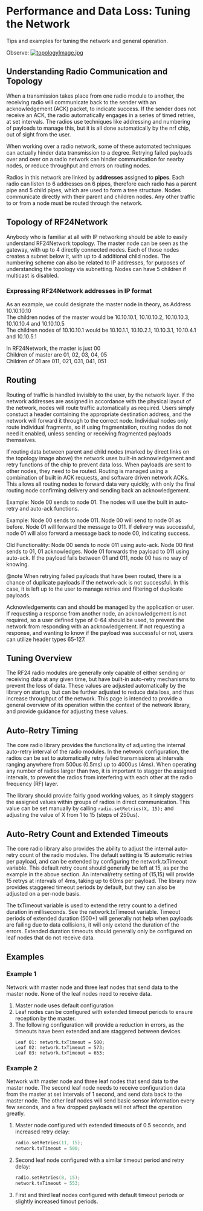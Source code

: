 # Performance and Data Loss: Tuning the Network
Tips and examples for tuning the network and general operation.

Observe:
[![topologyImage.jpg](http://github.com/nRF24/RF24Network/blob/master/images/topologyImage.jpg)](http://github.com/nRF24/RF24Network/blob/master/images/topologyImage.jpg)

## Understanding Radio Communication and Topology
When a transmission takes place from one radio module to another, the receiving radio will communicate
back to the sender with an acknowledgement (ACK) packet, to indicate success. If the sender does not
receive an ACK, the radio automatically engages in a series of timed retries, at set intervals. The
radios use techniques like addressing and numbering of payloads to manage this, but it is all done
automatically by the nrf chip, out of sight from the user.

When working over a radio network, some of these automated techniques can actually hinder data transmission to a degree.
Retrying failed payloads over and over on a radio network can hinder communication for nearby nodes, or
reduce throughput and errors on routing nodes.

Radios in this network are linked by <b>addresses</b> assigned to <b>pipes</b>. Each radio can listen
to 6 addresses on 6 pipes, therefore each radio has a parent pipe and 5 child pipes, which are used
to form a tree structure. Nodes communicate directly with their parent and children nodes. Any other
traffic to or from a node must be routed through the network.

## Topology of RF24Network
Anybody who is familiar at all with IP networking should be able to easily understand RF24Network topology. The
master node can be seen as the gateway, with up to 4 directly connected nodes. Each of those nodes creates a
subnet below it, with up to 4 additional child nodes. The numbering scheme can also be related to IP addresses,
for purposes of understanding the topology via subnetting. Nodes can have 5 children if multicast is disabled.

### Expressing RF24Network addresses in IP format
As an example, we could designate the master node in theory, as Address 10.10.10.10 <br>
The children nodes of the master would be 10.10.10.1, 10.10.10.2, 10.10.10.3, 10.10.10.4 and 10.10.10.5 <br>
The children nodes of 10.10.10.1 would be 10.10.1.1, 10.10.2.1, 10.10.3.1, 10.10.4.1 and 10.10.5.1 <br>

In RF24Network, the master is just 00  <br>
Children of master are 01, 02, 03, 04, 05  <br>
Children of 01 are 011, 021, 031, 041, 051  <br>

## Routing
Routing of traffic is handled invisibly to the user, by the network layer. If the network addresses are
assigned in accordance with the physical layout of the network, nodes will route traffic automatically
as required. Users simply constuct a header containing the appropriate destination address, and the network
will forward it through to the correct node. Individual nodes only route individual fragments, so if using
fragmentation, routing nodes do not need it enabled, unless sending or receiving fragmented payloads themselves.

If routing data between parent and child nodes (marked by direct links on the topology image above) the network
uses built-in acknowledgement and retry functions of the chip to prevent data loss. When payloads are sent to
other nodes, they need to be routed. Routing is managed using a combination of built in ACK requests, and
software driven network ACKs. This allows all routing nodes to forward data very quickly, with only the final
routing node confirming delivery and sending back an
acknowledgement.

Example: Node 00 sends to node 01. The nodes will use the built in auto-retry and auto-ack functions.

Example: Node 00 sends to node 011. Node 00 will send to node 01 as before. Node 01 will forward the message
to 011. If delivery was successful, node 01 will also forward a message back to node 00, indicating success.

Old Functionality: Node 00 sends to node 011 using auto-ack. Node 00 first sends to 01, 01 acknowledges.
Node 01 forwards the payload to 011 using auto-ack. If the payload fails between 01 and 011, node 00 has
no way of knowing.

@note When retrying failed payloads that have been routed, there is a chance of duplicate payloads if the network-ack
is not successful. In this case, it is left up to the user to manage retries and filtering of duplicate payloads.

Acknowledgements can and should be managed by the application or user. If requesting a response from another node,
an acknowledgement is not required, so a user defined type of 0-64 should be used, to prevent the network from
responding with an acknowledgement. If not requesting a response, and wanting to know if the payload was successful
or not, users can utilize header types 65-127.

## Tuning Overview
The RF24 radio modules are generally only capable of either sending or receiving data at any given
time, but have built-in auto-retry mechanisms to prevent the loss of data. These values are adjusted
automatically by the library on startup, but can be further adjusted to reduce data loss, and
thus increase throughput of the network. This page is intended to provide a general overview of its
operation within the context of the network library, and provide guidance for adjusting these values.

## Auto-Retry Timing
The core radio library provides the functionality of adjusting the internal auto-retry interval of the
radio modules. In the network configuration, the radios can be set to automatically retry failed
transmissions at intervals ranging anywhere from 500us (0.5ms) up to 4000us (4ms). When operating any
number of radios larger than two, it is important to stagger the assigned intervals, to prevent the
radios from interfering with each other at the radio frequency (RF) layer.

The library should provide fairly good working values, as it simply staggers the assigned values within
groups of radios in direct communication. This value can be set manually by calling `radio.setRetries(X, 15);`
and adjusting the value of X from 1 to 15 (steps of 250us).

## Auto-Retry Count and Extended Timeouts
The core radio library also provides the ability to adjust the internal auto-retry count of the radio
modules. The default setting is 15 automatic retries per payload, and can be extended by configuring
the network.txTimeout variable. This default retry count should generally be left at 15, as per the
example in the above section. An interval/retry setting of (15,15) will provide 15 retrys at intervals of
4ms, taking up to 60ms per payload. The library now provides staggered timeout periods by default, but
they can also be adjusted on a per-node basis.

The txTimeout variable is used to extend the retry count to a defined duration in milliseconds. See the
network.txTimeout variable. Timeout periods of extended duration (500+) will generally not help when payloads
are failing due to data collisions, it will only extend the duration of the errors. Extended duration timeouts
should generally only be configured on leaf nodes that do not receive data.

## Examples

### Example 1
Network with master node and three leaf nodes that send data to the master node. None of the leaf
nodes need to receive data.

1. Master node uses default configuration
2. Leaf nodes can be configured with extended timeout periods to ensure reception by the master.
3. The following configuration will provide a reduction in errors, as the timeouts have been extended and are staggered
   between devices.
   ```text
   Leaf 01: network.txTimeout = 500;
   Leaf 02: network.txTimeout = 573;
   Leaf 03: network.txTimeout = 653;
   ```


### Example 2
Network with master node and three leaf nodes that send data to the master node. The second leaf
node needs to receive configuration data from the master at set intervals of 1 second, and send data back to the
master node. The other leaf nodes will send basic sensor information every few seconds, and a few dropped payloads
will not affect the operation greatly.

1. Master node configured with extended timeouts of 0.5 seconds, and increased retry delay:
   ```cpp
   radio.setRetries(11, 15);
   network.txTimeout = 500;
   ```
2. Second leaf node configured with a similar timeout period and retry delay:
   ```cpp
   radio.setRetries(8, 15);
   network.txTimeout = 553;
   ```
3. First and third leaf nodes configured with default timeout periods or slightly increased timout periods.
